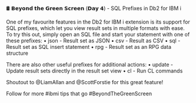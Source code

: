 🛢️ 𝗕𝗲𝘆𝗼𝗻𝗱 𝘁𝗵𝗲 𝗚𝗿𝗲𝗲𝗻 𝗦𝗰𝗿𝗲𝗲𝗻 (𝗗𝗮𝘆 𝟰) - SQL Prefixes in Db2 for IBM i

One of my favourite features in the Db2 for IBM i extension is its support for SQL prefixes, which let you view result sets in multiple formats with ease. To try this out, simply open an SQL file and start your statement with one of these prefixes:
  • json - Result set as JSON
  • csv - Result as CSV
  • sql - Result set as SQL insert statement
  • rpg - Result set as an RPG data structure

There are also other useful prefixes for additional actions:
  • update - Update result sets directly in the result set view
  • cl - Run CL commands

Shoutout to @LiamAllan and @ScottForstie for this great feature!

Follow for more #ibmi tips that go #BeyondTheGreenScreen